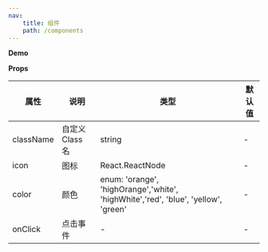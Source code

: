 ```yaml
---
nav:
    title: 组件
    path: /components
---
```


<!-- ## Tag -->

**Demo**

<code src="./demo/index.tsx"></code>

**Props**

| 属性      | 说明            | 类型                                                                               | 默认值 |
| --------- | --------------- | ---------------------------------------------------------------------------------- | ------ |
| className | 自定义 Class 名 | string                                                                             | -      |
| icon      | 图标            | React.ReactNode                                                                    | -      |
| color     | 颜色            | enum: 'orange', 'highOrange','white', 'highWhite','red', 'blue', 'yellow', 'green' | -      |
| onClick   | 点击事件        | -                                                                                  | -      |

